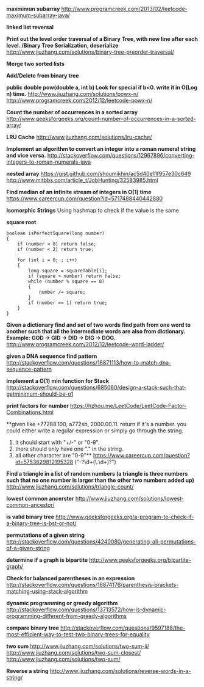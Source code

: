 **maxmimun subarray**
http://www.programcreek.com/2013/02/leetcode-maximum-subarray-java/

**linked list reversal**


**Print out the level order traversal of a Binary Tree, with new line after each level.  /Binary Tree Serialization, deserialize**
http://www.jiuzhang.com/solutions/binary-tree-preorder-traversal/

**Merge two sorted lists**


**Add/Delete from binary tree**

**public double pow(double a, int b) Look for special if b<0. write it in O(Log n) time.**
http://www.jiuzhang.com/solutions/powx-n/
http://www.programcreek.com/2012/12/leetcode-powx-n/


**Count the number of occurrences in a sorted array**
http://www.geeksforgeeks.org/count-number-of-occurrences-in-a-sorted-array/

**LRU Cache**
http://www.jiuzhang.com/solutions/lru-cache/

**Implement an algorithm to convert an integer into a roman numeral string and vice versa.**
http://stackoverflow.com/questions/12967896/converting-integers-to-roman-numerals-java

**nested array**
https://gist.github.com/shoumikhin/ac5d40e11f957e30c649
http://www.mitbbs.com/article_t/JobHunting/32583985.html

**Find median of an infinite stream of integers in O(1) time**
https://www.careercup.com/question?id=5717488440442880

**Isomorphic Strings**
Using hashmap to check if the value is the same


**square root**
```
boolean isPerfectSquare(long number)
{
    if (number < 0) return false;
    if (number < 2) return true;

    for (int i = 0; ; i++)
    {
        long square = squareTable[i];
        if (square > number) return false;
        while (number % square == 0)
        {
            number /= square;
        }
        if (number == 1) return true;
    }
}
```
**Given a dictionary find and set of two words find path from one word to another such that all the intermediate words are also from dictionary.
 Example: GOD -> GID -> DID -> DIG -> DOG.**
http://www.programcreek.com/2012/12/leetcode-word-ladder/

**given a DNA sequence find pattern**
http://stackoverflow.com/questions/16871113/how-to-match-dna-sequence-pattern

**implement a O(1) min function for Stack** 
http://stackoverflow.com/questions/685060/design-a-stack-such-that-getminimum-should-be-o1

**print factors for number**
https://hzhou.me/LeetCode/LeetCode-Factor-Combinations.html

**given like +77288.100, a772sb, 2000.00.11.
return if it's a number.
you could either write a regular expression or simply go through the string.
1. it should start with "+/-" or "0-9".
2. there should only have one "." in the string.
3. all other character are "0-9"**
https://www.careercup.com/question?id=5753629812195328
("-?\\d+(\\.\\d+)?")

**Find a triangle in a list of random numbers (a triangle is three numbers such that no one number is larger than the other two numbers added up)**
http://www.jiuzhang.com/solutions/triangle-count/

**lowest common ancerster**
http://www.jiuzhang.com/solutions/lowest-common-ancestor/

**is valid binary tree**
http://www.geeksforgeeks.org/a-program-to-check-if-a-binary-tree-is-bst-or-not/

**permutations of a given string**
http://stackoverflow.com/questions/4240080/generating-all-permutations-of-a-given-string

**determine if a graph is bipartite** 
http://www.geeksforgeeks.org/bipartite-graph/

**Check for balanced parentheses in an expression**
http://stackoverflow.com/questions/16874176/parenthesis-brackets-matching-using-stack-algorithm

**dynamic programming or greedy algorithm**
http://stackoverflow.com/questions/13713572/how-is-dynamic-programming-different-from-greedy-algorithms

**compare binary tree**
http://stackoverflow.com/questions/9597188/the-most-efficient-way-to-test-two-binary-trees-for-equality

**two sum**
http://www.jiuzhang.com/solutions/two-sum-ii/
http://www.jiuzhang.com/solutions/two-sum-closest/
http://www.jiuzhang.com/solutions/two-sum/

**Reverse a string**
http://www.jiuzhang.com/solutions/reverse-words-in-a-string/
